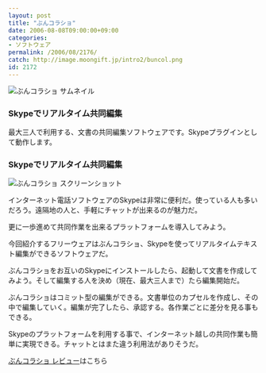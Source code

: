 ```yaml
---
layout: post
title: "ぶんコラショ"
date: 2006-08-08T09:00:00+09:00
categories:
- ソフトウェア
permalink: /2006/08/2176/
catch: http://image.moongift.jp/intro2/buncol.png
id: 2172
---
```

 ![ぶんコラショ サムネイル](http://image.moongift.jp/intro2/buncol.t.png "ぶんコラショ サムネイル")
  

### Skypeでリアルタイム共同編集
  
最大三人で利用する、文書の共同編集ソフトウェアです。Skypeプラグインとして動作します。  
<!--more-->  

### Skypeでリアルタイム共同編集
  

![ぶんコラショ スクリーンショット](http://image.moongift.jp/intro2/buncol.png "ぶんコラショ スクリーンショット")

  

インターネット電話ソフトウェアのSkypeは非常に便利だ。使っている人も多いだろう。遠隔地の人と、手軽にチャットが出来るのが魅力だ。

  

更に一歩進めて共同作業を出来るプラットフォームを導入してみよう。

  

今回紹介するフリーウェアはぶんコラショ、Skypeを使ってリアルタイムテキスト編集ができるソフトウェアだ。

  

ぶんコラショをお互いのSkypeにインストールしたら、起動して文書を作成してみよう。そして編集する人を決め（現在、最大三人まで）たら編集開始だ。

  

ぶんコラショはコミット型の編集ができる。文書単位のカプセルを作成し、その中で編集していく。編集が完了したら、承認する。各作業ごとに差分を見る事もできる。

  

Skypeのプラットフォームを利用する事で、インターネット越しの共同作業も簡単に実現できる。チャットとはまた違う利用法がありそうだ。

  

[ぶんコラショ レビュー](http://fw.moongift.jp/review/i-2185.html)はこちら

